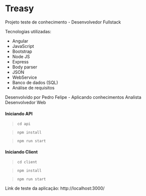 # Treasy

Projeto teste de conhecimento - Desenvolvedor Fullstack

Tecnologias utilizadas:
* Angular
* JavaScript
* Bootstrap
* Node JS
* Express
* Body parser
* JSON
* WebService
* Banco de dados (SQL)
* Análise de requisitos


Desenvolvido por Pedro Felipe - Aplicando conhecimentos Analista Desenvolvedor Web


#### Iniciando API

> ```cd api```

> ```npm install```

> ```npm run start```

#### Iniciando Client

> ```cd client```

> ```npm install```

> ```npm run start```

Link de teste da aplicação: http://localhost:3000/


